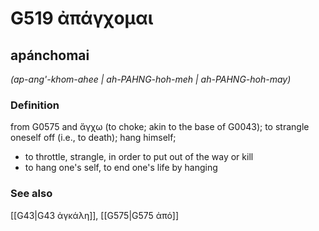 # G519 ἀπάγχομαι

## apánchomai

_(ap-ang'-khom-ahee | ah-PAHNG-hoh-meh | ah-PAHNG-hoh-may)_

### Definition

from G0575 and ἄγχω (to choke; akin to the base of G0043); to strangle oneself off (i.e., to death); hang himself; 

- to throttle, strangle, in order to put out of the way or kill
- to hang one's self, to end one's life by hanging

### See also

[[G43|G43 ἀγκάλη]], [[G575|G575 ἀπό]]

